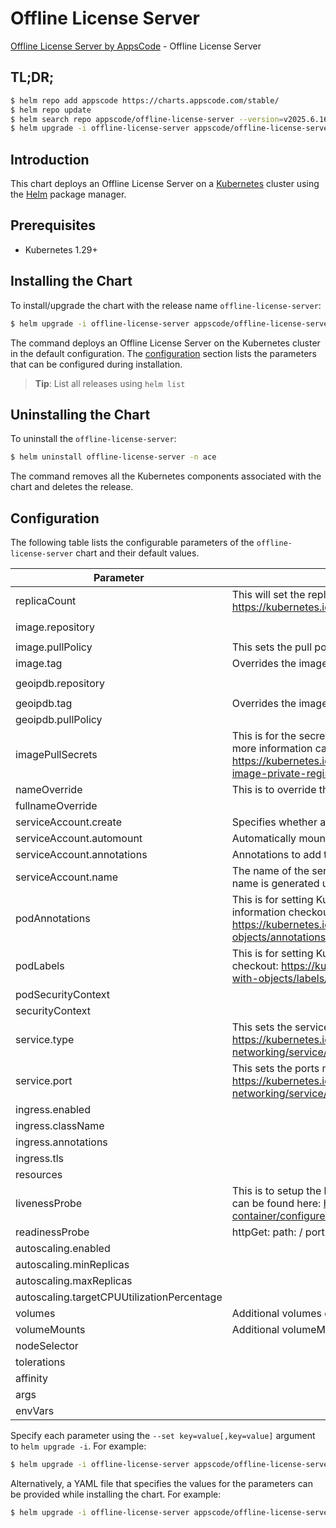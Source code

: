 # Offline License Server

[Offline License Server by AppsCode](https://github.com/appscode-cloud) - Offline License Server

## TL;DR;

```bash
$ helm repo add appscode https://charts.appscode.com/stable/
$ helm repo update
$ helm search repo appscode/offline-license-server --version=v2025.6.16
$ helm upgrade -i offline-license-server appscode/offline-license-server -n ace --create-namespace --version=v2025.6.16
```

## Introduction

This chart deploys an Offline License Server on a [Kubernetes](http://kubernetes.io) cluster using the [Helm](https://helm.sh) package manager.

## Prerequisites

- Kubernetes 1.29+

## Installing the Chart

To install/upgrade the chart with the release name `offline-license-server`:

```bash
$ helm upgrade -i offline-license-server appscode/offline-license-server -n ace --create-namespace --version=v2025.6.16
```

The command deploys an Offline License Server on the Kubernetes cluster in the default configuration. The [configuration](#configuration) section lists the parameters that can be configured during installation.

> **Tip**: List all releases using `helm list`

## Uninstalling the Chart

To uninstall the `offline-license-server`:

```bash
$ helm uninstall offline-license-server -n ace
```

The command removes all the Kubernetes components associated with the chart and deletes the release.

## Configuration

The following table lists the configurable parameters of the `offline-license-server` chart and their default values.

|                 Parameter                  |                                                                                           Description                                                                                            |                       Default                        |
|--------------------------------------------|--------------------------------------------------------------------------------------------------------------------------------------------------------------------------------------------------|------------------------------------------------------|
| replicaCount                               | This will set the replicaset count more information can be found here: https://kubernetes.io/docs/concepts/workloads/controllers/replicaset/                                                     | <code>1</code>                                       |
| image.repository                           |                                                                                                                                                                                                  | <code>ghcr.io/appscode/offline-license-server</code> |
| image.pullPolicy                           | This sets the pull policy for images.                                                                                                                                                            | <code>IfNotPresent</code>                            |
| image.tag                                  | Overrides the image tag whose default is the chart appVersion.                                                                                                                                   | <code>""</code>                                      |
| geoipdb.repository                         |                                                                                                                                                                                                  | <code>ghcr.io/appscode/maxmind-geoip</code>          |
| geoipdb.tag                                | Overrides the image tag whose default is the chart appVersion.                                                                                                                                   | <code>city-mmdb-latest</code>                        |
| geoipdb.pullPolicy                         |                                                                                                                                                                                                  | <code>Always</code>                                  |
| imagePullSecrets                           | This is for the secrets for pulling an image from a private repository more information can be found here: https://kubernetes.io/docs/tasks/configure-pod-container/pull-image-private-registry/ | <code>[]</code>                                      |
| nameOverride                               | This is to override the chart name.                                                                                                                                                              | <code>""</code>                                      |
| fullnameOverride                           |                                                                                                                                                                                                  | <code>""</code>                                      |
| serviceAccount.create                      | Specifies whether a service account should be created                                                                                                                                            | <code>true</code>                                    |
| serviceAccount.automount                   | Automatically mount a ServiceAccount's API credentials?                                                                                                                                          | <code>true</code>                                    |
| serviceAccount.annotations                 | Annotations to add to the service account                                                                                                                                                        | <code>{}</code>                                      |
| serviceAccount.name                        | The name of the service account to use. If not set and create is true, a name is generated using the fullname template                                                                           | <code>""</code>                                      |
| podAnnotations                             | This is for setting Kubernetes Annotations to a Pod. For more information checkout: https://kubernetes.io/docs/concepts/overview/working-with-objects/annotations/                               | <code>{}</code>                                      |
| podLabels                                  | This is for setting Kubernetes Labels to a Pod. For more information checkout: https://kubernetes.io/docs/concepts/overview/working-with-objects/labels/                                         | <code>{}</code>                                      |
| podSecurityContext                         |                                                                                                                                                                                                  | <code>{}</code>                                      |
| securityContext                            |                                                                                                                                                                                                  | <code>{}</code>                                      |
| service.type                               | This sets the service type more information can be found here: https://kubernetes.io/docs/concepts/services-networking/service/#publishing-services-service-types                                | <code>ClusterIP</code>                               |
| service.port                               | This sets the ports more information can be found here: https://kubernetes.io/docs/concepts/services-networking/service/#field-spec-ports                                                        | <code>80</code>                                      |
| ingress.enabled                            |                                                                                                                                                                                                  | <code>false</code>                                   |
| ingress.className                          |                                                                                                                                                                                                  | <code>""</code>                                      |
| ingress.annotations                        |                                                                                                                                                                                                  | <code>{}</code>                                      |
| ingress.tls                                |                                                                                                                                                                                                  | <code>[]</code>                                      |
| resources                                  |                                                                                                                                                                                                  | <code>{}</code>                                      |
| livenessProbe                              | This is to setup the liveness and readiness probes more information can be found here: https://kubernetes.io/docs/tasks/configure-pod-container/configure-liveness-readiness-startup-probes/     | <code>{}</code>                                      |
| readinessProbe                             | httpGet: path: / port: http                                                                                                                                                                      | <code>{}</code>                                      |
| autoscaling.enabled                        |                                                                                                                                                                                                  | <code>false</code>                                   |
| autoscaling.minReplicas                    |                                                                                                                                                                                                  | <code>1</code>                                       |
| autoscaling.maxReplicas                    |                                                                                                                                                                                                  | <code>100</code>                                     |
| autoscaling.targetCPUUtilizationPercentage |                                                                                                                                                                                                  | <code>80</code>                                      |
| volumes                                    | Additional volumes on the output Deployment definition.                                                                                                                                          | <code>[]</code>                                      |
| volumeMounts                               | Additional volumeMounts on the output Deployment definition.                                                                                                                                     | <code>[]</code>                                      |
| nodeSelector                               |                                                                                                                                                                                                  | <code>{}</code>                                      |
| tolerations                                |                                                                                                                                                                                                  | <code>[]</code>                                      |
| affinity                                   |                                                                                                                                                                                                  | <code>{}</code>                                      |
| args                                       |                                                                                                                                                                                                  | <code>[]</code>                                      |
| envVars                                    |                                                                                                                                                                                                  | <code>{}</code>                                      |


Specify each parameter using the `--set key=value[,key=value]` argument to `helm upgrade -i`. For example:

```bash
$ helm upgrade -i offline-license-server appscode/offline-license-server -n ace --create-namespace --version=v2025.6.16 --set replicaCount=1
```

Alternatively, a YAML file that specifies the values for the parameters can be provided while
installing the chart. For example:

```bash
$ helm upgrade -i offline-license-server appscode/offline-license-server -n ace --create-namespace --version=v2025.6.16 --values values.yaml
```

